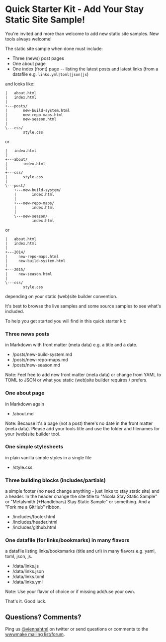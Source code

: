 
# Quick Starter Kit - Add Your Stay Static Site Sample!

You're invited and more than welcome to add new static site samples.
New tools always welcome!

The static site sample when done must include:

- Three (news) post pages
- One about page
- One index (front) page -- listing the latest posts and latest links (from a datafile e.g. `links.yml|toml|json|js`)


and looks like:

```
|   about.html
|   index.html
|
+---posts/
|       new-build-system.html
|       new-repo-maps.html
|       new-season.html
|
\---css/
        style.css
```

or

```
|   index.html
|
+---about/
|       index.html
|
+---css/
|       style.css
|
\---post/
    +---new-build-system/
    |       index.html
    |
    +---new-repo-maps/
    |       index.html
    |
    \---new-season/
            index.html
```

or

```
|   about.html
|   index.html
|
+---2014/
|     new-repo-maps.html
|     new-build-system.html
|
+---2015/
|     new-season.html
|
\---css/
        style.css
```

depending on your static (web)site builder convention.


It's best to browse the live samples
and some source samples to see what's included.


To help you get started you will find in this quick starter kit:

### Three news posts

in Markdown with front matter (meta data) e.g. a title and a date.

- /posts/new-build-system.md
- /posts/new-repo-maps.md
- /posts/new-season.md

Note: Feel free to add new front matter (meta data) or change from YAML to TOML
to JSON or what you static (web)site builder requires / prefers.

### One about page

in Markdown again

- /about.md

Note: Because it's a page (not a post) there's
no date in the front matter (meta data). Please add your tools title
and use the folder and filenames for your (web)site builder tool.


### One simple stylesheets

in plain vanilla simple styles in a single file

- /style.css


### Three building blocks (includes/partials)

a simple footer (no need change anything - just links to stay static site)
and a header. In the header change the site title to
"Nicola Stay Static Sample" or
"Metalsmith (+Handlebars) Stay Static Sample"
or something. And a "Fork me a GitHub" ribbon.

- /includes/footer.html
- /includes/header.html
- /includes/github.html


### One datafile (for links/bookmarks) in many flavors

a datafile listing links/booksmarks (title and url) in many
flavors e.g. yaml, toml, json, js.

- /data/links.js
- /data/links.json
- /data/links.toml
- /data/links.yml

Note: Use your flavor of choice
or if missing add/use your own.


That's it. Good luck.


## Questions? Comments?

Ping us [@viennahtml](https://twitter.com/viennahtml) on twitter or send questions or comments
to the [wwwmake mailing list/forum](https://groups.google.com/group/wwwmake).  
